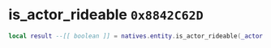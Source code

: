 # is_actor_rideable `0x8842C62D`

```lua
local result --[[ boolean ]] = natives.entity.is_actor_rideable(_actor --[[ integer ]])
```
